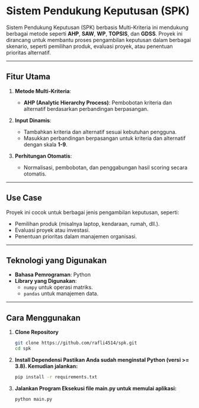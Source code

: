 # Sistem Pendukung Keputusan (SPK)

Sistem Pendukung Keputusan (SPK) berbasis Multi-Kriteria ini mendukung berbagai metode seperti **AHP**, **SAW**, **WP**, **TOPSIS**, dan **GDSS**. Proyek ini dirancang untuk membantu proses pengambilan keputusan dalam berbagai skenario, seperti pemilihan produk, evaluasi proyek, atau penentuan prioritas alternatif.

---

## Fitur Utama

1. **Metode Multi-Kriteria**:
   - **AHP (Analytic Hierarchy Process)**: Pembobotan kriteria dan alternatif berdasarkan perbandingan berpasangan.

2. **Input Dinamis**:
   - Tambahkan kriteria dan alternatif sesuai kebutuhan pengguna.
   - Masukkan perbandingan berpasangan untuk kriteria dan alternatif dengan skala **1-9**.

3. **Perhitungan Otomatis**:
   - Normalisasi, pembobotan, dan penggabungan hasil scoring secara otomatis.

---

## Use Case

Proyek ini cocok untuk berbagai jenis pengambilan keputusan, seperti:
- Pemilihan produk (misalnya laptop, kendaraan, rumah, dll.).
- Evaluasi proyek atau investasi.
- Penentuan prioritas dalam manajemen organisasi.

---

## Teknologi yang Digunakan

- **Bahasa Pemrograman**: Python
- **Library yang Digunakan**:
  - `numpy` untuk operasi matriks.
  - `pandas` untuk manajemen data.

---

## Cara Menggunakan

1. **Clone Repository**
   ```bash
   git clone https://github.com/rafli4514/spk.git
   cd spk

2. **Install Dependensi Pastikan Anda sudah menginstal Python (versi >= 3.8). Kemudian jalankan:**
   ```bash
   pip install -r requirements.txt

3. **Jalankan Program Eksekusi file main.py untuk memulai aplikasi:**
   ```bash
   python main.py

